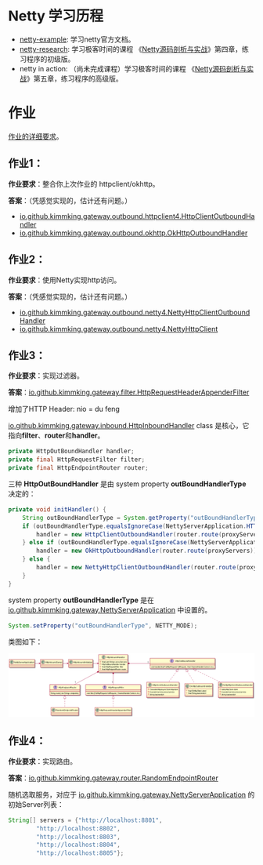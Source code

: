 # Netty 学习历程

- [netty-example](netty-example/index.md): 学习netty官方文档。
- [netty-research](netty-research/index.md): 学习极客时间的课程 《[Netty源码剖析与实战](https://time.geekbang.org/course/intro/100036701)》第四章，练习程序的初级版。
- netty in action: （尚未完成课程）学习极客时间的课程 《[Netty源码剖析与实战](https://time.geekbang.org/course/intro/100036701)》第五章，练习程序的高级版。



# 作业

[作业的详细要求](homework.md)。



## 作业1：

**作业要求**：整合你上次作业的 httpclient/okhttp。

**答案**：（凭感觉实现的，估计还有问题。）

- [io.github.kimmking.gateway.outbound.httpclient4.HttpClientOutboundHandler](nio02/src/main/java/io/github/kimmking/gateway/outbound/httpclient4/HttpClientOutboundHandler.java)
- [io.github.kimmking.gateway.outbound.okhttp.OkHttpOutboundHandler](nio02/src/main/java/io/github/kimmking/gateway/outbound/okhttp/OkHttpOutboundHandler.java)



## 作业2：

**作业要求**：使用Netty实现http访问。

**答案**：（凭感觉实现的，估计还有问题。）

- [io.github.kimmking.gateway.outbound.netty4.NettyHttpClientOutboundHandler](nio02/src/main/java/io/github/kimmking/gateway/outbound/netty4/NettyHttpClientOutboundHandler.java)
- [io.github.kimmking.gateway.outbound.netty4.NettyHttpClient](nio02/src/main/java/io/github/kimmking/gateway/outbound/netty4/NettyHttpClient.java)



## 作业3：

**作业要求**：实现过滤器。

**答案**：[io.github.kimmking.gateway.filter.HttpRequestHeaderAppenderFilter](nio02/src/main/java/io/github/kimmking/gateway/filter/HttpRequestHeaderAppenderFilter.java)

增加了HTTP Header: nio = du feng



[io.github.kimmking.gateway.inbound.HttpInboundHandler](nio02/src/main/java/io/github/kimmking/gateway/inbound/HttpInboundHandler.java) class 是核心，它指向**filter**、**router**和**handler**。

```java
private HttpOutBoundHandler handler;
private final HttpRequestFilter filter;
private final HttpEndpointRouter router;
```

三种 **HttpOutBoundHandler** 是由 system property **outBoundHandlerType** 决定的：

```java
private void initHandler() {
    String outBoundHandlerType = System.getProperty("outBoundHandlerType", NettyServerApplication.HTTPCLIENT_MODE);
    if (outBoundHandlerType.equalsIgnoreCase(NettyServerApplication.HTTPCLIENT_MODE)) {
        handler = new HttpClientOutboundHandler(router.route(proxyServers));
    } else if (outBoundHandlerType.equalsIgnoreCase(NettyServerApplication.OKHTTP_MODE))  {
        handler = new OkHttpOutboundHandler(router.route(proxyServers));
    } else {
        handler = new NettyHttpClientOutboundHandler(router.route(proxyServers));
    }
}
```

system property **outBoundHandlerType** 是在[io.github.kimmking.gateway.NettyServerApplication](nio02/src/main/java/io/github/kimmking/gateway/NettyServerApplication.java) 中设置的。

```java
System.setProperty("outBoundHandlerType", NETTY_MODE);
```

类图如下：

![Class Diagram](nio02/assets/uml/class-diagram.png)

## 作业4：

**作业要求**：实现路由。

**答案**：[io.github.kimmking.gateway.router.RandomEndpointRouter](nio02/src/main/java/io/github/kimmking/gateway/router/RandomEndpointRouter.java)

随机选取服务，对应于 [io.github.kimmking.gateway.NettyServerApplication](nio02/src/main/java/io/github/kimmking/gateway/NettyServerApplication.java) 的初始Server列表：

```java
String[] servers = {"http://localhost:8801",
        "http://localhost:8802",
        "http://localhost:8803",
        "http://localhost:8804",
        "http://localhost:8805"};
```